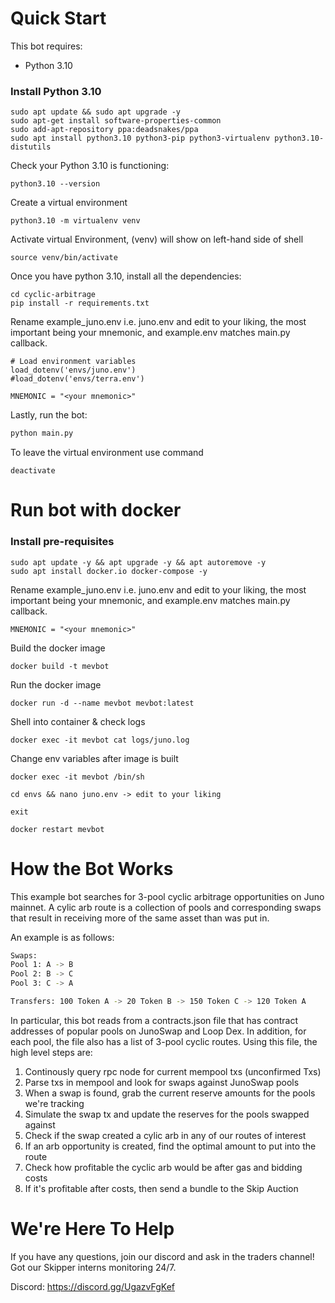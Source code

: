 # Quick Start

This bot requires:

- Python 3.10

### **Install Python 3.10** ###
```
sudo apt update && sudo apt upgrade -y
sudo apt-get install software-properties-common
sudo add-apt-repository ppa:deadsnakes/ppa
sudo apt install python3.10 python3-pip python3-virtualenv python3.10-distutils 
```

Check your Python 3.10 is functioning:

```
python3.10 --version
```

Create a virtual environment
```
python3.10 -m virtualenv venv
```
Activate virtual Environment, (venv) will show on left-hand side of shell

```
source venv/bin/activate
```

Once you have python 3.10, install all the dependencies:
```
cd cyclic-arbitrage
pip install -r requirements.txt
```

Rename example_juno.env i.e. juno.env and edit to your liking, the most important being your mnemonic, and example.env matches main.py callback.
```
# Load environment variables
load_dotenv('envs/juno.env')
#load_dotenv('envs/terra.env')
```

```
MNEMONIC = "<your mnemonic>"
```

Lastly, run the bot:
```python
python main.py
```
To leave the virtual environment use command
```
deactivate
```

# Run bot with docker

### **Install pre-requisites** ###

```
sudo apt update -y && apt upgrade -y && apt autoremove -y
sudo apt install docker.io docker-compose -y
```


Rename example_juno.env i.e. juno.env and edit to your liking, the most important being your mnemonic, and example.env matches main.py callback.

```
MNEMONIC = "<your mnemonic>"
```

Build the docker image
``` 
docker build -t mevbot
```

Run the docker image
```
docker run -d --name mevbot mevbot:latest
```

Shell into container & check logs
```
docker exec -it mevbot cat logs/juno.log
```

Change env variables after image is built
```
docker exec -it mevbot /bin/sh
```
```
cd envs && nano juno.env -> edit to your liking
```
```
exit
```
```
docker restart mevbot
```

# How the Bot Works

This example bot searches for 3-pool cyclic arbitrage opportunities
on Juno mainnet. A cylic arb route is a collection of pools and corresponding
swaps that result in receiving more of the same asset than was put in. 

An example is as follows:
```bash
Swaps:
Pool 1: A -> B
Pool 2: B -> C
Pool 3: C -> A

Transfers: 100 Token A -> 20 Token B -> 150 Token C -> 120 Token A
```

In particular, this bot reads from a contracts.json file that has contract addresses
of popular pools on JunoSwap and Loop Dex. In addition, for each pool, the file also 
has a list of 3-pool cyclic routes. Using this file, the high level steps are:

1. Continously query rpc node for current mempool txs (unconfirmed Txs)
2. Parse txs in mempool and look for swaps against JunoSwap pools
3. When a swap is found, grab the current reserve amounts for the pools we're tracking
4. Simulate the swap tx and update the reserves for the pools swapped against
5. Check if the swap created a cylic arb in any of our routes of interest
7. If an arb opportunity is created, find the optimal amount to put into the route
8. Check how profitable the cyclic arb would be after gas and bidding costs
9. If it's profitable after costs, then send a bundle to the Skip Auction

# We're Here To Help

If you have any questions, join our discord and ask in the
traders channel! Got our Skipper interns monitoring 24/7.

Discord: https://discord.gg/UgazvFgKef
